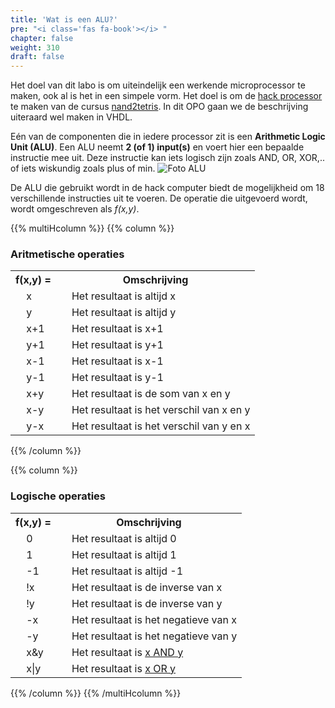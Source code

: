 ```yaml
---
title: 'Wat is een ALU?'
pre: "<i class='fas fa-book'></i> "
chapter: false
weight: 310
draft: false
---
```


Het doel van dit labo is om uiteindelijk een werkende microprocessor te maken, ook al is het in een simpele vorm. Het doel is om de [hack processor](https://en.wikipedia.org/wiki/Hack_computer)  te maken van de cursus [nand2tetris](https://www.nand2tetris.org/). In dit OPO gaan we de beschrijving uiteraard wel maken in VHDL.

Eén van de componenten die in iedere processor zit is een **Arithmetic Logic Unit (ALU)**. Een ALU neemt **2 (of 1) input(s)** en voert hier een bepaalde instructie mee uit. Deze instructie kan iets logisch zijn zoals AND, OR, XOR,.. of iets wiskundig zoals plus of min. 
![Foto ALU](/images/ALU/ALU_Principle.png)

De ALU die gebruikt wordt in de hack computer biedt de mogelijkheid om 18 verschillende instructies uit te voeren. De operatie die uitgevoerd wordt, wordt omgeschreven als *f(x,y)*.


{{% multiHcolumn %}}
{{% column %}}
### Aritmetische operaties
<table>
<tr><th>f(x,y) = </th><th>Omschrijving</th></tr>
<tr><td>&nbsp; &nbsp; x</td><td>&nbsp; &nbsp; Het resultaat is altijd x</td></tr>
<tr><td>&nbsp; &nbsp; y</td><td>&nbsp; &nbsp; Het resultaat is altijd y</td></tr>
<tr><td>&nbsp; &nbsp; x+1</td><td>&nbsp; &nbsp; Het resultaat is x+1</td></tr>
<tr><td>&nbsp; &nbsp; y+1</td><td>&nbsp; &nbsp; Het resultaat is y+1</td></tr>
<tr><td>&nbsp; &nbsp; x-1</td><td>&nbsp; &nbsp; Het resultaat is x-1</td></tr>
<tr><td>&nbsp; &nbsp; y-1</td><td>&nbsp; &nbsp; Het resultaat is y-1</td></tr>
<tr><td>&nbsp; &nbsp; x+y</td><td>&nbsp; &nbsp; Het resultaat is de som van x en y</td></tr>
<tr><td>&nbsp; &nbsp; x-y</td><td>&nbsp; &nbsp; Het resultaat is het verschil van x en y</td></tr>
<tr><td>&nbsp; &nbsp; y-x</td><td>&nbsp; &nbsp; Het resultaat is het verschil van y en x</td></tr>
</table>
{{% /column %}}

{{% column %}}
### Logische operaties
<table>
<tr><th>f(x,y) = </th><th>Omschrijving</th></tr>
<tr><td>&nbsp; &nbsp; 0</td><td>&nbsp; &nbsp; Het resultaat is altijd 0</td></tr>
<tr><td>&nbsp; &nbsp; 1</td><td>&nbsp; &nbsp; Het resultaat is altijd 1</td></tr>
<tr><td>&nbsp; &nbsp; -1</td><td>&nbsp; &nbsp; Het resultaat is altijd -1</td></tr>
<tr><td>&nbsp; &nbsp; !x</td><td>&nbsp; &nbsp; Het resultaat is de inverse van x</td></tr>
<tr><td>&nbsp; &nbsp; !y</td><td>&nbsp; &nbsp; Het resultaat is de inverse van y</td></tr>
<tr><td>&nbsp; &nbsp; -x</td><td>&nbsp; &nbsp; Het resultaat is het negatieve van x</td></tr>
<tr><td>&nbsp; &nbsp; -y</td><td>&nbsp; &nbsp; Het resultaat is het negatieve van y</td></tr>
<tr><td>&nbsp; &nbsp; x&y</td><td>&nbsp; &nbsp; Het resultaat is <u>x AND y</u></td></tr>
<tr><td>&nbsp; &nbsp; x|y</td><td>&nbsp; &nbsp; Het resultaat is <u>x OR y</u></td></tr>
</table>
{{% /column %}}
{{% /multiHcolumn %}}

<!-- Wie goed telt, ziet dat er 18 verschillende instructies mogelijk zijn. Om 18 instructies binair weer te geven hebben we 5 bits nodig ( &#8968;log<sub>2</sub>18&#8969; = 5 ). -->
